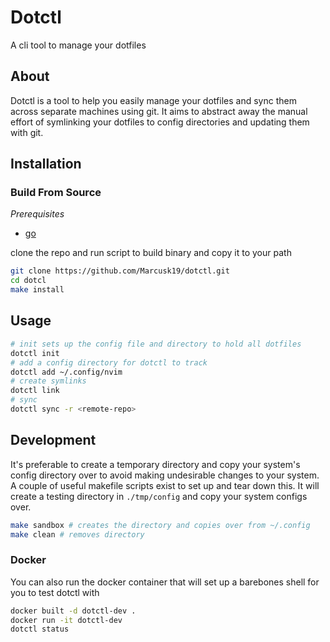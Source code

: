 # Dotctl

A cli tool to manage your dotfiles
## About
Dotctl is a tool to help you easily manage your dotfiles and sync them across separate machines using
git. It aims to abstract away the manual effort of symlinking your dotfiles to config directories and
updating them with git.

## Installation

### Build From Source
_Prerequisites_
- [go](https://go.dev/doc/install)

clone the repo and run script to build binary and copy it to your path

```sh
git clone https://github.com/Marcusk19/dotctl.git
cd dotcl
make install
```

## Usage

```bash
# init sets up the config file and directory to hold all dotfiles
dotctl init
# add a config directory for dotctl to track
dotctl add ~/.config/nvim
# create symlinks
dotctl link
# sync
dotctl sync -r <remote-repo>
```

## Development
It's preferable to create a temporary directory and copy your system's config
directory over to avoid making undesirable changes to your system.
A couple of useful makefile scripts exist to set up and tear down this.
It will create a testing directory in `./tmp/config` and copy your system configs
over.

```bash
make sandbox # creates the directory and copies over from ~/.config
make clean # removes directory
```

### Docker
You can also run the docker container that will set up a barebones shell for you
to test dotctl with 

```sh
docker built -d dotctl-dev .
docker run -it dotctl-dev
dotctl status
```

